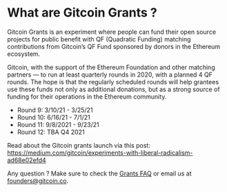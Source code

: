 # What are Gitcoin Grants ?

Gitcoin Grants is an experiment where people can fund their open source projects for public benefit with QF \(Quadratic Funding\) matching contributions from Gitcoin’s QF Fund sponsored by donors in the Ethereum ecosystem.


Gitcoin, with the support of the Ethereum Foundation and other matching partners — to run at least quarterly rounds in 2020, with a planned 4 QF rounds. The hope is that the regularly scheduled rounds will help grantees use these funds not only as additional donations, but as a strong source of funding for their operations in the Ethereum community.


- Round 9: 3/10/21 - 3/25/21
- Round 10: 6/16/21 - 7/1/21
- Round 11: 9/8/2021 - 9/23/21
- Round 12: TBA Q4 2021

Read about the Gitcoin grants launch via this post: <https://medium.com/gitcoin/experiments-with-liberal-radicalism-ad68e02efd4>

Any question ? Make sure to check the [Grants FAQ](./grants-faq/README.md) or email us at founders@gitcoin.co.




